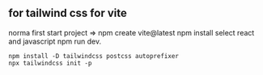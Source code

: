 ## for tailwind css for vite
norma first start project
 => npm create vite@latest
 npm install
 select react and javascript
 npm run dev.
```
npm install -D tailwindcss postcss autoprefixer
npx tailwindcss init -p
```
